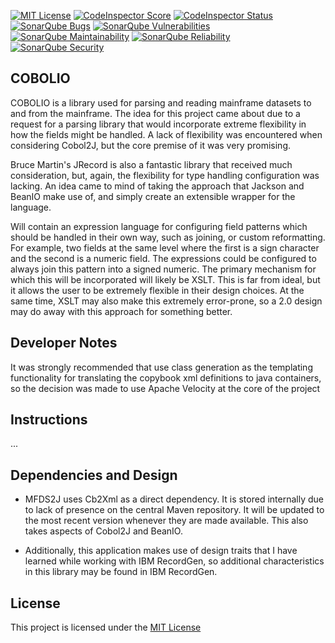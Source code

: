 [![MIT License](https://img.shields.io/badge/license-MIT-blue.svg)](https://opensource.org/licenses/MIT)
[![CodeInspector Score](https://www.code-inspector.com/project/5144/score/svg)](https://www.code-inspector.com/project/5144/score)
[![CodeInspector Status](https://www.code-inspector.com/project/5144/status/svg)](https://www.code-inspector.com/project/5144/status)
[![SonarQube Bugs](https://sonarcloud.io/api/project_badges/measure?project=KinreeveNaku/CobolIO&metric=bugs)](https://sonarcloud.io/dashboard?id=KinreeveNaku/CobolIO)
[![SonarQube Vulnerabilities](https://sonarcloud.io/api/project_badges/measure?project=KinreeveNaku/CobolIO&metric=vulnerabilities)](https://sonarcloud.io/dashboard?id=KinreeveNaku/CobolIO)
[![SonarQube Maintainability](https://sonarcloud.io/api/project_badges/measure?project=KinreeveNaku/CobolIO&metric=sqale_rating)](https://sonarcloud.io/dashboard?id=KinreeveNaku/CobolIO)
[![SonarQube Reliability](https://sonarcloud.io/api/project_badges/measure?project=KinreeveNaku/CobolIO&metric=reliability_rating)](https://sonarcloud.io/dashboard?id=KinreeveNaku/CobolIO)
[![SonarQube Security](https://sonarcloud.io/api/project_badges/measure?project=KinreeveNaku/CobolIO&metric=security_rating)](https://sonarcloud.io/dashboard?id=KinreeveNaku/CobolIO)

COBOLIO
---------

COBOLIO is a library used for parsing and reading mainframe datasets to and from the mainframe. The idea for this project came about due to a request for a parsing library that would incorporate extreme flexibility in how the fields might be handled. A lack of flexibility was encountered when considering Cobol2J, but the core premise of it was very promising.

Bruce Martin's JRecord is also a fantastic library that received much consideration, but, again, the flexibility for type handling configuration was lacking. An idea came to mind of taking the approach that Jackson and BeanIO make use of, and simply create an extensible wrapper for the language.

Will contain an expression language for configuring field patterns which should be handled in their own way, such as joining, or custom reformatting. For example, two fields at the same level where the first is a sign character and the second is a numeric field. The expressions could be configured to always join this pattern into a signed numeric. The primary mechanism for which this will be incorporated will likely be XSLT. This is far from ideal, but it allows the user to be extremely flexible in their design choices. At the same time, XSLT may also make this extremely error-prone, so a 2.0 design may do away with this approach for something better.

Developer Notes
------
It was strongly recommended that use class generation as the templating functionality for translating the copybook xml definitions to java containers, so the decision was made to use Apache Velocity at the core of the project

Instructions
------
...

Dependencies and Design
------
* MFDS2J uses Cb2Xml as a direct dependency. It is stored internally due to lack of presence on the central Maven repository. It will be updated to the most recent version whenever they are made available. This also takes aspects of Cobol2J and BeanIO.

* Additionally, this application makes use of design traits that I have learned while working with IBM RecordGen, so additional characteristics in this library may be found in IBM RecordGen.

License
------
This project is licensed under the [MIT License](https://opensource.org/licenses/MIT)

